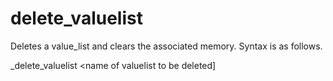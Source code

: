 <h1>delete_valuelist</h1>

Deletes a value_list and clears the associated memory. Syntax is as follows.

_delete\_valuelist \<name of valuelist to be deleted\]
